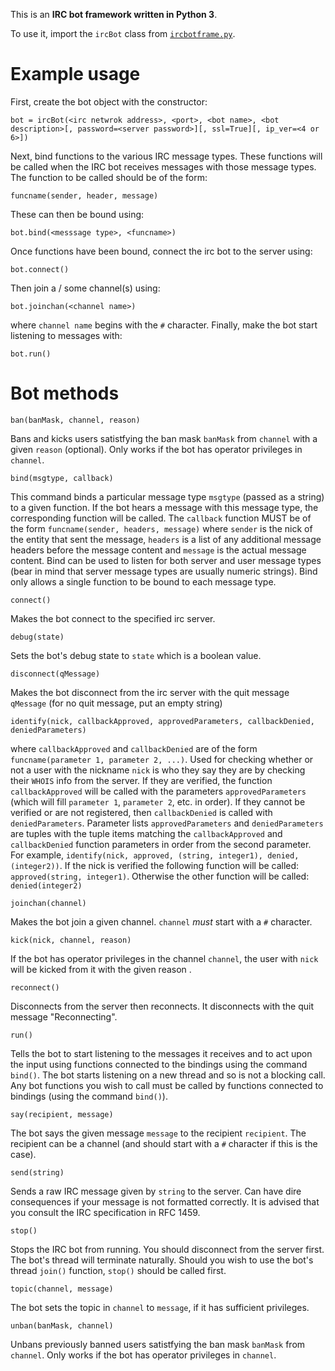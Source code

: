This is an **IRC bot framework written in Python 3**.

To use it, import the `ircBot` class from [`ircbotframe.py`](ircbotframe.py).

Example usage
=============

First, create the bot object with the constructor:

    bot = ircBot(<irc netwrok address>, <port>, <bot name>, <bot description>[, password=<server password>][, ssl=True][, ip_ver=<4 or 6>])

Next, bind functions to the various IRC message types. These functions will be called when the IRC bot receives messages with those message types. The function to be called should be of the form:

    funcname(sender, header, message)

These can then be bound using:

    bot.bind(<messsage type>, <funcname>)

Once functions have been bound, connect the irc bot to the server using:

    bot.connect()

Then join a / some channel(s) using:

    bot.joinchan(<channel name>)

where `channel name` begins with the `#` character. Finally, make the bot start listening to messages with:

    bot.run()

Bot methods
===========

    ban(banMask, channel, reason)

Bans and kicks users satistfying the ban mask `banMask` from `channel` with a given `reason` (optional). Only works if the bot has operator privileges in `channel`.

    bind(msgtype, callback)

This command binds a particular message type `msgtype` (passed as a string) to a given <callback> function. If the bot hears a message with this message type, the corresponding function will be called. The `callback` function MUST be of the form `funcname(sender, headers, message)` where `sender` is the nick of the entity that sent the message, `headers` is a list of any additional message headers before the message content and `message` is the actual message content. Bind can be used to listen for both server and user message types (bear in mind that server message types are usually numeric strings). Bind only allows a single function to be bound to each message type.

    connect()

Makes the bot connect to the specified irc server.

    debug(state)

Sets the bot's debug state to `state` which is a boolean value.

    disconnect(qMessage)

Makes the bot disconnect from the irc server with the quit message `qMessage` (for no quit message, put an empty string)

    identify(nick, callbackApproved, approvedParameters, callbackDenied, deniedParameters)

where `callbackApproved` and `callbackDenied` are of the form `funcname(parameter 1, parameter 2, ...)`. Used for checking whether or not a user with the nickname `nick` is who they say they are by checking their `WHOIS` info from the server. If they are verified, the function `callbackApproved` will be called with the parameters `approvedParameters` (which will fill `parameter 1`, `parameter 2`, etc. in order). If they cannot be verified or are not registered, then `callbackDenied` is called with `deniedParameters`. Parameter lists `approvedParameters` and `deniedParameters` are tuples with the tuple items matching the `callbackApproved` and `callbackDenied` function parameters in order from the second parameter. For example, `identify(nick, approved, (string, integer1), denied, (integer2))`. If the nick is verified the following function will be called: `approved(string, integer1)`. Otherwise the other function will be called: `denied(integer2)`

    joinchan(channel)

Makes the bot join a given channel. `channel` *must* start with a `#` character.

    kick(nick, channel, reason)

If the bot has operator privileges in the channel `channel`, the user with `nick` will be kicked from it with the given reason <reason>.

    reconnect()

Disconnects from the server then reconnects. It disconnects with the quit message "Reconnecting".

    run()

Tells the bot to start listening to the messages it receives and to act upon the input using functions connected to the bindings using the command `bind()`. The bot starts listening on a new thread and so is not a blocking call. Any bot functions you wish to call must be called by functions connected to bindings (using the command `bind()`).

    say(recipient, message)

The bot says the given message `message` to the recipient `recipient`. The recipient can be a channel (and should start with a `#` character if this is the case).

    send(string)

Sends a raw IRC message given by `string` to the server. Can have dire consequences if your message is not formatted correctly. It is advised that you consult the IRC specification in RFC 1459.

    stop()

Stops the IRC bot from running. You should disconnect from the server first. The bot's thread will terminate naturally. Should you wish to use the bot's thread `join()` function, `stop()` should be called first.

    topic(channel, message)

The bot sets the topic in `channel` to `message`, if it has sufficient privileges.

    unban(banMask, channel)

Unbans previously banned users satistfying the ban mask `banMask` from `channel`. Only works if the bot has operator privileges in `channel`.
